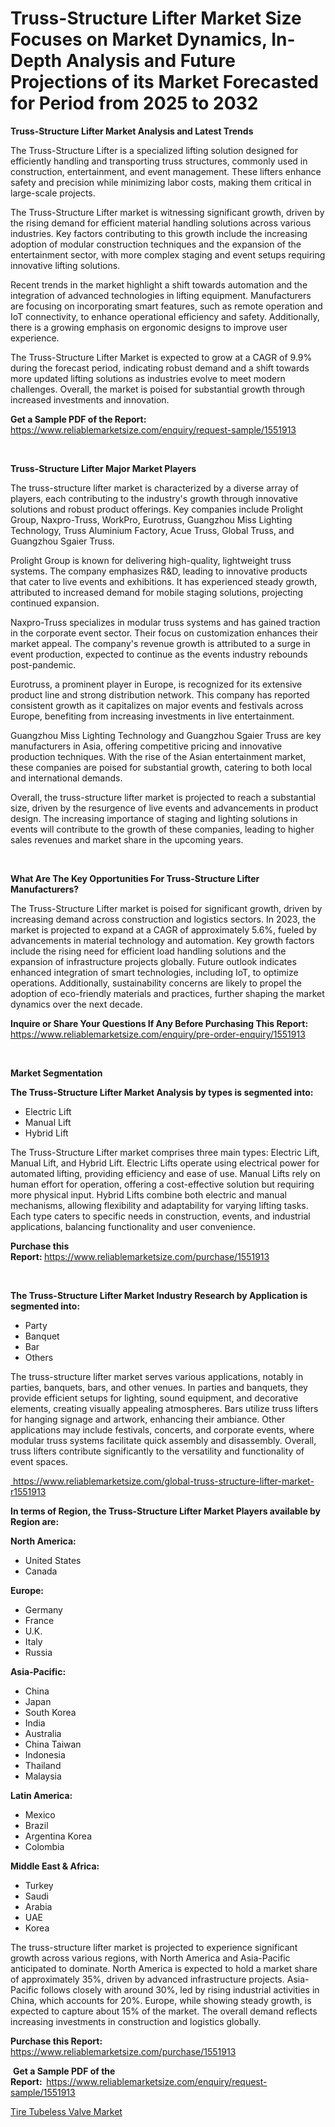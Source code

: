 <p><h1>Truss-Structure Lifter Market Size Focuses on Market Dynamics, In-Depth Analysis and Future Projections of its Market Forecasted for Period from 2025 to 2032</h1></p><p><strong>Truss-Structure Lifter Market Analysis and Latest Trends</strong></p>
<p><p>The Truss-Structure Lifter is a specialized lifting solution designed for efficiently handling and transporting truss structures, commonly used in construction, entertainment, and event management. These lifters enhance safety and precision while minimizing labor costs, making them critical in large-scale projects. </p><p>The Truss-Structure Lifter market is witnessing significant growth, driven by the rising demand for efficient material handling solutions across various industries. Key factors contributing to this growth include the increasing adoption of modular construction techniques and the expansion of the entertainment sector, with more complex staging and event setups requiring innovative lifting solutions.</p><p>Recent trends in the market highlight a shift towards automation and the integration of advanced technologies in lifting equipment. Manufacturers are focusing on incorporating smart features, such as remote operation and IoT connectivity, to enhance operational efficiency and safety. Additionally, there is a growing emphasis on ergonomic designs to improve user experience.</p><p>The Truss-Structure Lifter Market is expected to grow at a CAGR of 9.9% during the forecast period, indicating robust demand and a shift towards more updated lifting solutions as industries evolve to meet modern challenges. Overall, the market is poised for substantial growth through increased investments and innovation.</p></p>
<p><strong>Get a Sample PDF of the Report:&nbsp;</strong> <a href="https://www.reliablemarketsize.com/enquiry/request-sample/1551913?utm_campaign=2936&utm_medium=2&utm_source=Github&utm_content=ia&utm_term=11042025&utm_id=truss-structure-lifter">https://www.reliablemarketsize.com/enquiry/request-sample/1551913</a></p>
<p>&nbsp;</p>
<p><strong>Truss-Structure Lifter Major Market Players</strong></p>
<p><p>The truss-structure lifter market is characterized by a diverse array of players, each contributing to the industry's growth through innovative solutions and robust product offerings. Key companies include Prolight Group, Naxpro-Truss, WorkPro, Eurotruss, Guangzhou Miss Lighting Technology, Truss Aluminium Factory, Acue Truss, Global Truss, and Guangzhou Sgaier Truss.</p><p>Prolight Group is known for delivering high-quality, lightweight truss systems. The company emphasizes R&D, leading to innovative products that cater to live events and exhibitions. It has experienced steady growth, attributed to increased demand for mobile staging solutions, projecting continued expansion.</p><p>Naxpro-Truss specializes in modular truss systems and has gained traction in the corporate event sector. Their focus on customization enhances their market appeal. The company's revenue growth is attributed to a surge in event production, expected to continue as the events industry rebounds post-pandemic.</p><p>Eurotruss, a prominent player in Europe, is recognized for its extensive product line and strong distribution network. This company has reported consistent growth as it capitalizes on major events and festivals across Europe, benefiting from increasing investments in live entertainment.</p><p>Guangzhou Miss Lighting Technology and Guangzhou Sgaier Truss are key manufacturers in Asia, offering competitive pricing and innovative production techniques. With the rise of the Asian entertainment market, these companies are poised for substantial growth, catering to both local and international demands.</p><p>Overall, the truss-structure lifter market is projected to reach a substantial size, driven by the resurgence of live events and advancements in product design. The increasing importance of staging and lighting solutions in events will contribute to the growth of these companies, leading to higher sales revenues and market share in the upcoming years.</p></p>
<p>&nbsp;</p>
<p><strong>What Are The Key Opportunities For Truss-Structure Lifter Manufacturers?</strong></p>
<p><p>The Truss-Structure Lifter market is poised for significant growth, driven by increasing demand across construction and logistics sectors. In 2023, the market is projected to expand at a CAGR of approximately 5.6%, fueled by advancements in material technology and automation. Key growth factors include the rising need for efficient load handling solutions and the expansion of infrastructure projects globally. Future outlook indicates enhanced integration of smart technologies, including IoT, to optimize operations. Additionally, sustainability concerns are likely to propel the adoption of eco-friendly materials and practices, further shaping the market dynamics over the next decade.</p></p>
<p><strong>Inquire or Share Your Questions If Any Before Purchasing This Report:</strong> <a href="https://www.reliablemarketsize.com/enquiry/pre-order-enquiry/1551913?utm_campaign=2936&utm_medium=2&utm_source=Github&utm_content=ia&utm_term=11042025&utm_id=truss-structure-lifter">https://www.reliablemarketsize.com/enquiry/pre-order-enquiry/1551913</a></p>
<p>&nbsp;</p>
<p><strong>Market Segmentation</strong></p>
<p><strong>The Truss-Structure Lifter Market Analysis by types is segmented into:</strong></p>
<p><ul><li>Electric Lift</li><li>Manual Lift</li><li>Hybrid Lift</li></ul></p>
<p><p>The Truss-Structure Lifter market comprises three main types: Electric Lift, Manual Lift, and Hybrid Lift. Electric Lifts operate using electrical power for automated lifting, providing efficiency and ease of use. Manual Lifts rely on human effort for operation, offering a cost-effective solution but requiring more physical input. Hybrid Lifts combine both electric and manual mechanisms, allowing flexibility and adaptability for varying lifting tasks. Each type caters to specific needs in construction, events, and industrial applications, balancing functionality and user convenience.</p></p>
<p><strong>Purchase this Report:&nbsp;</strong><a href="https://www.reliablemarketsize.com/purchase/1551913?utm_campaign=2936&utm_medium=2&utm_source=Github&utm_content=ia&utm_term=11042025&utm_id=truss-structure-lifter">https://www.reliablemarketsize.com/purchase/1551913</a></p>
<p>&nbsp;</p>
<p><strong>The Truss-Structure Lifter Market Industry Research by Application is segmented into:</strong></p>
<p><ul><li>Party</li><li>Banquet</li><li>Bar</li><li>Others</li></ul></p>
<p><p>The truss-structure lifter market serves various applications, notably in parties, banquets, bars, and other venues. In parties and banquets, they provide efficient setups for lighting, sound equipment, and decorative elements, creating visually appealing atmospheres. Bars utilize truss lifters for hanging signage and artwork, enhancing their ambiance. Other applications may include festivals, concerts, and corporate events, where modular truss systems facilitate quick assembly and disassembly. Overall, truss lifters contribute significantly to the versatility and functionality of event spaces.</p></p>
<p><a href="https://www.reliablemarketsize.com/global-truss-structure-lifter-market-r1551913?utm_campaign=2936&utm_medium=2&utm_source=Github&utm_content=ia&utm_term=11042025&utm_id=truss-structure-lifter">&nbsp;https://www.reliablemarketsize.com/global-truss-structure-lifter-market-r1551913</a></p>
<p><strong>In terms of Region, the Truss-Structure Lifter Market Players available by Region are:</strong></p>
<p>
    <p> <strong> North America: </strong>
        <ul>
            <li>United States</li>
            <li>Canada</li>
        </ul>
        </p> 
    <p> <strong> Europe: </strong>
        <ul>
            <li>Germany</li>
            <li>France</li>
            <li>U.K.</li>
            <li>Italy</li>
            <li>Russia</li>
        </ul>
        </p> 
    <p> <strong> Asia-Pacific: </strong>
        <ul>
            <li>China</li>
            <li>Japan</li>
            <li>South Korea</li>
            <li>India</li>
            <li>Australia</li>
            <li>China Taiwan</li>
            <li>Indonesia</li>
            <li>Thailand</li>
            <li>Malaysia</li>
        </ul>
        </p> 
    <p> <strong> Latin America: </strong>
        <ul>
            <li>Mexico</li>
            <li>Brazil</li>
            <li>Argentina Korea</li>
            <li>Colombia</li>
        </ul>
        </p> 
    <p> <strong> Middle East & Africa: </strong>
        <ul>
            <li>Turkey</li>
            <li>Saudi</li>
            <li>Arabia</li>
            <li>UAE</li>
            <li>Korea</li>
        </ul>
    </p>
    </p>
<p><p>The truss-structure lifter market is projected to experience significant growth across various regions, with North America and Asia-Pacific anticipated to dominate. North America is expected to hold a market share of approximately 35%, driven by advanced infrastructure projects. Asia-Pacific follows closely with around 30%, led by rising industrial activities in China, which accounts for 20%. Europe, while showing steady growth, is expected to capture about 15% of the market. The overall demand reflects increasing investments in construction and logistics globally.</p></p>
<p><strong>Purchase this Report: </strong><a href="https://www.reliablemarketsize.com/purchase/1551913?utm_campaign=2936&utm_medium=2&utm_source=Github&utm_content=ia&utm_term=11042025&utm_id=truss-structure-lifter">https://www.reliablemarketsize.com/purchase/1551913</a></p>
<p>&nbsp;<strong>Get a Sample PDF of the Report:&nbsp;&nbsp;</strong><a href="https://www.reliablemarketsize.com/enquiry/request-sample/1551913?utm_campaign=2936&utm_medium=2&utm_source=Github&utm_content=ia&utm_term=11042025&utm_id=truss-structure-lifter">https://www.reliablemarketsize.com/enquiry/request-sample/1551913</a></p>
<p><strong></strong></p>
<p><p><a href="https://github.com/goickpache1m/Market-Research-Report-List-1/blob/main/tire-tubeless-valve-market.md?utm_campaign=2936&utm_medium=2&utm_source=Github&utm_content=ia&utm_term=11042025&utm_id=truss-structure-lifter">Tire Tubeless Valve Market</a></p></p>